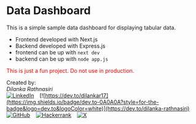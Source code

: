 # Data Dashboard
This is a simple sample data dashboard for displaying tabular data.

- Frontend developed with Next.js
- Backend developed with Express.js
- frontend can be up with `next dev`
- backend can be up with `node app.js`

<span style="color:red">This is just a fun project. Do not use in production.</span>

Created by: \
_Dilanka Rathnasiri_\
[![LinkedIn](https://img.shields.io/badge/linkedin-%230077B5.svg?style=for-the-badge&logo=linkedin&logoColor=white)](https://www.linkedin.com/in/dilankarathnasiri) &ensp;
[![https://dev.to/dilankar17](https://img.shields.io/badge/dev.to-0A0A0A?style=for-the-badge&logo=dev.to&logoColor=white)](https://dev.to/dilanka-rathnasiri) &ensp;
[![GitHub](https://img.shields.io/badge/github-%23121011.svg?style=for-the-badge&logo=github&logoColor=white)](https://github.com/dilanka-rathnasiri) &ensp;
[![Hackerrank](https://img.shields.io/badge/-Hackerrank-2EC866?style=for-the-badge&logo=HackerRank&logoColor=white)](https://www.hackerrank.com/profile/dilankar17) &ensp;
[![X](https://img.shields.io/badge/X-%23000000.svg?style=for-the-badge&logo=X&logoColor=white)](https://twitter.com/dilankar17)
